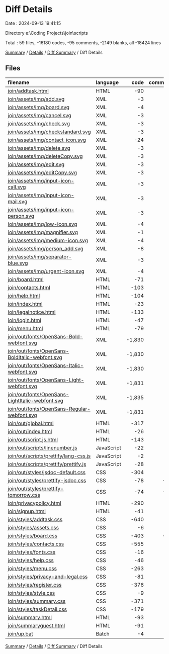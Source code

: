 # Diff Details

Date : 2024-09-13 19:41:15

Directory e:\\Coding Projects\\join\\scripts

Total : 59 files,  -16180 codes, -95 comments, -2149 blanks, all -18424 lines

[Summary](results.md) / [Details](details.md) / [Diff Summary](diff.md) / Diff Details

## Files
| filename | language | code | comment | blank | total |
| :--- | :--- | ---: | ---: | ---: | ---: |
| [join/addtask.html](/join/addtask.html) | HTML | -90 | 0 | -12 | -102 |
| [join/assets/img/add.svg](/join/assets/img/add.svg) | XML | -3 | 0 | -1 | -4 |
| [join/assets/img/board.svg](/join/assets/img/board.svg) | XML | -4 | 0 | -1 | -5 |
| [join/assets/img/cancel.svg](/join/assets/img/cancel.svg) | XML | -3 | 0 | -1 | -4 |
| [join/assets/img/check.svg](/join/assets/img/check.svg) | XML | -3 | 0 | -1 | -4 |
| [join/assets/img/checkstandard.svg](/join/assets/img/checkstandard.svg) | XML | -3 | 0 | -1 | -4 |
| [join/assets/img/contact_icon.svg](/join/assets/img/contact_icon.svg) | XML | -24 | 0 | -1 | -25 |
| [join/assets/img/delete.svg](/join/assets/img/delete.svg) | XML | -3 | 0 | -1 | -4 |
| [join/assets/img/deleteCopy.svg](/join/assets/img/deleteCopy.svg) | XML | -3 | 0 | -1 | -4 |
| [join/assets/img/edit.svg](/join/assets/img/edit.svg) | XML | -3 | 0 | -1 | -4 |
| [join/assets/img/editCopy.svg](/join/assets/img/editCopy.svg) | XML | -3 | 0 | -1 | -4 |
| [join/assets/img/input-icon-call.svg](/join/assets/img/input-icon-call.svg) | XML | -3 | 0 | -1 | -4 |
| [join/assets/img/input-icon-mail.svg](/join/assets/img/input-icon-mail.svg) | XML | -3 | 0 | -1 | -4 |
| [join/assets/img/input-icon-person.svg](/join/assets/img/input-icon-person.svg) | XML | -3 | 0 | -1 | -4 |
| [join/assets/img/low-icon.svg](/join/assets/img/low-icon.svg) | XML | -4 | 0 | -1 | -5 |
| [join/assets/img/magnifier.svg](/join/assets/img/magnifier.svg) | XML | -1 | 0 | 0 | -1 |
| [join/assets/img/medium-icon.svg](/join/assets/img/medium-icon.svg) | XML | -4 | 0 | -1 | -5 |
| [join/assets/img/person_add.svg](/join/assets/img/person_add.svg) | XML | -8 | 0 | -1 | -9 |
| [join/assets/img/separator-blue.svg](/join/assets/img/separator-blue.svg) | XML | -3 | 0 | -1 | -4 |
| [join/assets/img/urgent-icon.svg](/join/assets/img/urgent-icon.svg) | XML | -4 | 0 | -1 | -5 |
| [join/board.html](/join/board.html) | HTML | -71 | -9 | -18 | -98 |
| [join/contacts.html](/join/contacts.html) | HTML | -103 | 0 | -11 | -114 |
| [join/help.html](/join/help.html) | HTML | -104 | 0 | -15 | -119 |
| [join/index.html](/join/index.html) | HTML | -23 | 0 | -7 | -30 |
| [join/legalnotice.html](/join/legalnotice.html) | HTML | -133 | 0 | -5 | -138 |
| [join/login.html](/join/login.html) | HTML | -47 | 0 | -4 | -51 |
| [join/menu.html](/join/menu.html) | HTML | -79 | 0 | -10 | -89 |
| [join/out/fonts/OpenSans-Bold-webfont.svg](/join/out/fonts/OpenSans-Bold-webfont.svg) | XML | -1,830 | 0 | 0 | -1,830 |
| [join/out/fonts/OpenSans-BoldItalic-webfont.svg](/join/out/fonts/OpenSans-BoldItalic-webfont.svg) | XML | -1,830 | 0 | 0 | -1,830 |
| [join/out/fonts/OpenSans-Italic-webfont.svg](/join/out/fonts/OpenSans-Italic-webfont.svg) | XML | -1,830 | 0 | 0 | -1,830 |
| [join/out/fonts/OpenSans-Light-webfont.svg](/join/out/fonts/OpenSans-Light-webfont.svg) | XML | -1,831 | 0 | 0 | -1,831 |
| [join/out/fonts/OpenSans-LightItalic-webfont.svg](/join/out/fonts/OpenSans-LightItalic-webfont.svg) | XML | -1,835 | 0 | 0 | -1,835 |
| [join/out/fonts/OpenSans-Regular-webfont.svg](/join/out/fonts/OpenSans-Regular-webfont.svg) | XML | -1,831 | 0 | 0 | -1,831 |
| [join/out/global.html](/join/out/global.html) | HTML | -317 | -3 | -1,161 | -1,481 |
| [join/out/index.html](/join/out/index.html) | HTML | -26 | -3 | -36 | -65 |
| [join/out/script.js.html](/join/out/script.js.html) | HTML | -143 | -3 | -37 | -183 |
| [join/out/scripts/linenumber.js](/join/out/scripts/linenumber.js) | JavaScript | -22 | -1 | -3 | -26 |
| [join/out/scripts/prettify/lang-css.js](/join/out/scripts/prettify/lang-css.js) | JavaScript | -2 | 0 | -1 | -3 |
| [join/out/scripts/prettify/prettify.js](/join/out/scripts/prettify/prettify.js) | JavaScript | -28 | 0 | -1 | -29 |
| [join/out/styles/jsdoc-default.css](/join/out/styles/jsdoc-default.css) | CSS | -304 | 0 | -55 | -359 |
| [join/out/styles/prettify-jsdoc.css](/join/out/styles/prettify-jsdoc.css) | CSS | -78 | -17 | -17 | -112 |
| [join/out/styles/prettify-tomorrow.css](/join/out/styles/prettify-tomorrow.css) | CSS | -74 | -33 | -26 | -133 |
| [join/privacypolicy.html](/join/privacypolicy.html) | HTML | -290 | 0 | 0 | -290 |
| [join/signup.html](/join/signup.html) | HTML | -41 | 0 | -5 | -46 |
| [join/styles/addtask.css](/join/styles/addtask.css) | CSS | -640 | 0 | -191 | -831 |
| [join/styles/assets.css](/join/styles/assets.css) | CSS | -6 | 0 | -3 | -9 |
| [join/styles/board.css](/join/styles/board.css) | CSS | -403 | -17 | -77 | -497 |
| [join/styles/contacts.css](/join/styles/contacts.css) | CSS | -555 | -1 | -178 | -734 |
| [join/styles/fonts.css](/join/styles/fonts.css) | CSS | -16 | 0 | -3 | -19 |
| [join/styles/help.css](/join/styles/help.css) | CSS | -46 | 0 | -10 | -56 |
| [join/styles/menu.css](/join/styles/menu.css) | CSS | -263 | -2 | -54 | -319 |
| [join/styles/privacy-and-legal.css](/join/styles/privacy-and-legal.css) | CSS | -81 | 0 | -22 | -103 |
| [join/styles/register.css](/join/styles/register.css) | CSS | -376 | 0 | -55 | -431 |
| [join/styles/style.css](/join/styles/style.css) | CSS | -9 | 0 | -3 | -12 |
| [join/styles/summary.css](/join/styles/summary.css) | CSS | -371 | 0 | -64 | -435 |
| [join/styles/taskDetail.css](/join/styles/taskDetail.css) | CSS | -179 | -6 | -32 | -217 |
| [join/summary.html](/join/summary.html) | HTML | -93 | 0 | -8 | -101 |
| [join/summaryguest.html](/join/summaryguest.html) | HTML | -91 | 0 | -7 | -98 |
| [join/up.bat](/join/up.bat) | Batch | -4 | 0 | 0 | -4 |

[Summary](results.md) / [Details](details.md) / [Diff Summary](diff.md) / Diff Details